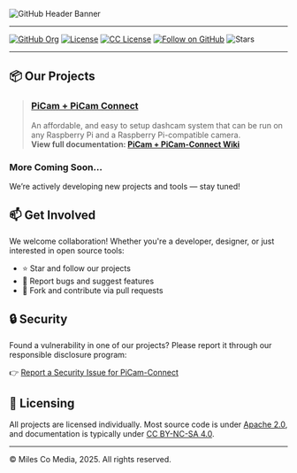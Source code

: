 
![GitHub Header Banner](https://github.com/PiCam-Connect/.github/blob/72ef8e13ddc612987569f995af7a56e9345712eb/Wiki-3.png)
___
[![GitHub Org](https://img.shields.io/badge/GitHub-Miles%20Co%20Media-181717?logo=github)](https://github.com/Tys0nat0r01)
[![License](https://img.shields.io/badge/License-Apache%202.0-blue.svg)](https://www.apache.org/licenses/LICENSE-2.0)
[![CC License](https://img.shields.io/badge/Docs%20License-CC%20BY--NC--SA%204.0-lightgrey.svg)](https://creativecommons.org/licenses/by-nc-sa/4.0/)
[![Follow on GitHub](https://img.shields.io/github/followers/Tys0nat0r01?label=Follow&style=social)](https://github.com/Tys0nat0r01)
![Stars](https://img.shields.io/github/stars/milescomedia/PiCam?style=social)


___

## 📦 Our Projects

> ### [PiCam + PiCam Connect](https://github.com/MilesCoMedia/PiCam)
> An affordable, and easy to setup dashcam system that can be run on any Raspberry Pi and a Raspberry Pi-compatible camera.            
> **View full documentation: [PiCam + PiCam-Connect Wiki](https://github.com/MilesCoMedia/PiCam/wiki)**


### More Coming Soon...
We’re actively developing new projects and tools — stay tuned!

## 📫 Get Involved

We welcome collaboration! Whether you're a developer, designer, or just interested in open source tools:

- ⭐ Star and follow our projects
- 🐛 Report bugs and suggest features
- 📂 Fork and contribute via pull requests

## 🔒 Security

Found a vulnerability in one of our projects? Please report it through our responsible disclosure program:

👉 [Report a Security Issue for PiCam-Connect](https://github.com/Tys0nat0r01/PiCam-Connect/security/advisories/new)

## 📜 Licensing

All projects are licensed individually. Most source code is under [Apache 2.0](https://www.apache.org/licenses/LICENSE-2.0), and documentation is typically under [CC BY-NC-SA 4.0](https://creativecommons.org/licenses/by-nc-sa/4.0/).

---

© Miles Co Media, 2025. All rights reserved.
